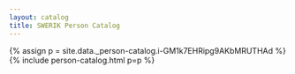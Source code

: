 ```yaml
---
layout: catalog
title: SWERIK Person Catalog
---
```

{% assign p = site.data._person-catalog.i-GM1k7EHRipg9AKbMRUTHAd %}
{% include person-catalog.html p=p %}

